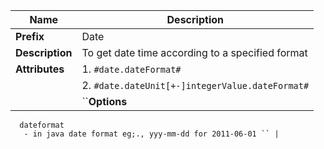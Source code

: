 | Name | Description |
| --- | --- |
| **Prefix** | Date |
| **Description** | To get date time according to a specified format |
| **Attributes** | 1.   `#date.dateFormat#` |
| | 2. `#date.dateUnit[+-]integerValue.dateFormat#` |
| | ``**Options**
      dateformat 
       - in java date format eg;., yyy-mm-dd for 2011-06-01 `` | 
